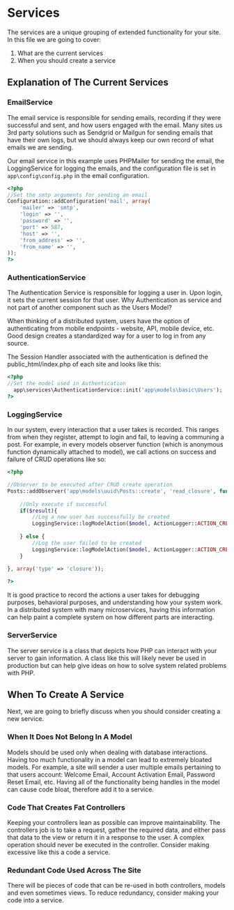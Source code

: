 # Services

The services are a unique grouping of extended functionality for your site. In this file we are going to cover:

1. What are the current services
2. When you should create a service

## Explanation of The Current Services

### EmailService

The email service is responsible for sending emails, recording if they were successful and sent, and how users engaged with the email. Many sites us 3rd party solutions such as Sendgrid or Mailgun for sending emails that have their own logs, but we should always keep our own record of what emails we are sending.

Our email service in this example uses PHPMailer for sending the email, the LoggingService for logging the emails, and the configuration file is set in `app\config\config.php` in the email configuration.

```php
<?php
//Set the smtp arguments for sending an email
Configuration::addConfiguration('mail', array(
    'mailer' => 'smtp', 
    'login' => '', 
    'password' => '', 
    'port' => 587, 
    'host' => '', 
    'from_address' => '',
    'from_name' => '',
));
?>

```
### AuthenticationService

The Authentication Service is responsible for logging a user in. Upon login, it sets the current session for that user. Why Authentication as service and not part of another component such as the Users Model?

When thinking of a distributed system, users have the option of authenticating from mobile endpoints - website, API, mobile device, etc. Good design creates a standardized way for a user to log in from any source.

The Session Handler associated with the authentication is defined the public_html/index.php of each site and looks like this:

```php
<?php
//Set the model used in Authentication
  app\services\AuthenticationService::init('app\models\basic\Users');
?>
```

### LoggingService

In our system, every interaction that a user takes is recorded. This ranges from when they register, attempt to login and fail, to leaving a communing a post. For example, in every models observer function (which is anonymous function dynamically attached to model), we call actions on success and failure of CRUD operations like so:

```php
<?php

//Observer to be executed after CRUD create operation
Posts::addObserver('app\models\uuid\Posts::create', 'read_closure', function($model, $result, $id, $data, $options) {
    
    //Only execute if successful
    if($result){
        //Log a new user has successfully be created
        LoggingService::logModelAction($model, ActionLogger::ACTION_CREATED_SUCCESS);
        
    } else {
        //Log the user failed to be created
        LoggingService::logModelAction($model, ActionLogger::ACTION_CREATED_FAILED);
    }
    
}, array('type' => 'closure'));

?>
```

It is good practice to record the actions a user takes for debugging purposes, behavioral purposes, and understanding how your system work. In a distributed system with many microservices, having this information can help paint a complete system on how different parts are interacting.

### ServerService

The server service is a class that depicts how PHP can interact with your server to gain information. A class like this will likely never be used in production but can help give ideas on how to solve system related problems with PHP.


## When To Create A Service

Next, we are going to briefly discuss when you should consider creating a new service.

### When It Does Not Belong In A Model

Models should be used only when dealing with database interactions. Having too much functionality in a model can lead to extremely bloated models. For example, a site will sender a user multiple emails pertaining to that users account: Welcome Email, Account Activation Email, Password Reset Email, etc. Having all of the functionality being handles in the model can cause code bloat, therefore add it to a service.

### Code That Creates Fat Controllers

Keeping your controllers lean as possible can improve maintainability. The controllers job is to take a request, gather the required data, and either pass that data to the view or return it in a response to the user. A complex operation should never be executed in the controller. Consider making excessive like this a code a service.

### Redundant Code Used Across The Site

There will be pieces of code that can be re-used in both controllers, models and even sometimes views. To reduce redundancy, consider making your code into a service.